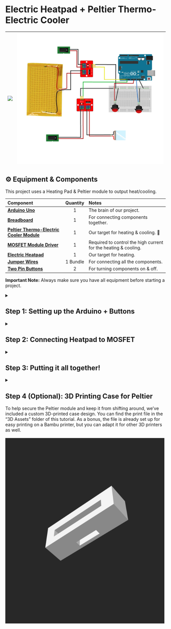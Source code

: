 # <b> Electric Heatpad + Peltier Thermo-Electric Cooler </b> 
|<img src="https://github.com/CCAHybridLab/HLResources/blob/main/Arduino/HeatPad_Peltier%2BButtons/assets/Heatpad_01.jpg" width="400"/>|<img src="https://github.com/CCAHybridLab/HLResources/blob/main/Arduino/HeatPad_Peltier%2BButtons/assets/Heatpad_Fritzing.jpg" width="600"/>|
|--|--| 

 ## ⚙️ Equipment & Components

<p>
  This project uses a Heating Pad & Peltier module to output heat/cooling.
</p>

| Component | Quantity | Notes |
|:---|:---:|:---|
| **[Arduino Uno](https://airtable.com/appCpmcjYA1vwj8jn/tblOHGyZIGOZuJhCj/viwcQ6Lj5fpoG6Hvh/recQ1P43HKyVMjA79?blocks=hide)** | 1 | The brain of our project. |
| **[Breadboard](https://airtable.com/appCpmcjYA1vwj8jn/tblZz5NUA546g9J6o/viwu3SMJU1AEGhMGK/recF514LASWf2n9LH?blocks=hide)** | 1 | For connecting components together. |
| **[Peltier Thermo-Electric Cooler Module](https://www.adafruit.com/product/1331)** | 1 | Our target for heating & cooling. 🧊 |
| **[MOSFET Module Driver](https://www.adafruit.com/product/1481)** | 1 | Required to control the high current for the heating & cooling. |
| **[Electric Heatpad](https://www.adafruit.com/product/1481)** | 1 | Our target for heating. |
| **[Jumper Wires](https://www.adafruit.com/category/306?srsltid=AfmBOook5BsXkN5B8NOekLEvpqA6bxxpfq-iHHaRTnXBJzHQmaL5iwjg)** | 1 Bundle | For connecting all the components. |
| **[Two Pin Buttons](https://www.adafruit.com/product/1481)** | 2 | For turning components on & off. |

  <p>
    <strong>Important Note:</strong>
 Always make sure you have all equipment before starting a project.
  </p>

<details>
  <summary>
     <h2> Step 1: Setting up the Arduino + Buttons </h2>
  </summary>
 
  <p>
    Begin by connecting the wiring as follows.
  </p>

|<img src="https://github.com/CCAHybridLab/HLResources/blob/main/Arduino/HeatPad_Peltier%2BButtons/assets/Two_Buttons.jpg" width="500"/>|<img src="https://github.com/CCAHybridLab/HLResources/blob/main/Arduino/HeatPad_Peltier+Buttons/assets/Button_Fritzing_01.jpg" width="500"/>|
|--|--| 

| Component | Description |
|:---|:---|
| **[Two Pin Buttons](https://www.adafruit.com/product/1481)** | These switches are standard input "buttons" on electronic projects and have two modes <b>(On & Off).</b> The buttons work by two pins that are normally open (disconnected) and when the button is pressed they are momentarily closed causing a reaction in response.  

- Start by connecting the buttons to the breadboard. We will be using: (ON 🔴 & OFF 🔵) 
- Using the jumper wires connect the (+) for the ON 🔴 to Pin 12 & the (+) for the OFF 🔵 to Pin 10.
- Using the breadboard, connect ground to the Arduino. 
- Connect your Arduino to your laptop.
- Copy the code below and read the comments to understand how it works. 
<br> </br>
> 💡 **Tip:** Always double-check your wiring before powering on your circuit to avoid damaging components.

**Arduino Code:** <br /> 
```C++
const int button_OnPin = 12; // On button is connected to digital pin 12
const int button_OffPin = 10; // Off button is connected to digital pin 10

void setup() { // Set pin modes

 Serial.begin(9600); // Intialize serial communication on Arduino to send data
 pinMode(button_OnPin, INPUT_PULLUP);  // Button 1 uses internal pull-up (pin reads HIGH when unpressed, LOW when pressed)
 pinMode(button_OffPin, INPUT_PULLUP); // Button 2 uses internal pull-up (pin reads HIGH when unpressed, LOW when pressed)
}

void loop() { // Read button states; INPUT_PULLUP means unpressed = HIGH, pressed = LOW
                                                  
int button_OnState = digitalRead(button_OnPin);   // Button 1 state (starts HIGH = not pressed)
int button_OffState = digitalRead(button_OffPin); // Button 2 state (starts HIGH = not pressed)

if (button_OnState == LOW) { // Button is pressed (LOW because pin connects to GND when pressed)
  Serial.println("Button 1 PRESSED");
}

 if (button_OffState == LOW) { // Button is pressed (LOW because pin connects to GND when pressed)
   Serial.println("Button 2 PRESSED");}

 delay(50); // Add a small delay to debounce the buttons
}
```
Test out the code and look at the <strong> Serial Monitor </strong> to see if the buttons are connect correctly. 
<br> </br>
✅ If the serial monitor reads "Button PRESSED", you did it! Move on to Step 2.

</details>



<details>
  <summary>
     <h2> Step 2: Connecting Heatpad to MOSFET </h2>
  </summary>
 
 | Component | Description |
|:---|:---|
| **[MOSFET Module Driver](https://www.adafruit.com/product/1481)** | The IRF520 MOSFET Driver Module lets a low-power control signal (from microcontrollers such as an Arduino, Raspberry Pi, etc.) switch on the MOSFET to allow high-power voltage to flow to components such as motors, LED strips, solenoids and more. 

A microcontroller sends a signal to the SIG pin, which activates the MOSFET and connects the circuit through GND. This “opens the gate,” allowing an external high-voltage source (connected to VIN and GND) to power your load. Your component connects to V+ and V-, which deliver the high-voltage power to the device.
<br> </br>
<img src="https://github.com/CCAHybridLab/HLResources/blob/main/Arduino/HeatPad_Peltier+Buttons/assets/MOSFET_01.jpg" width="1000"/>
<br> </br>
> 📝  **Note:** If the SIG signal is high (e.g., 5V), the MOSFET turns on, and current flows. If the SIG signal is low (0V), the MOSFET is off, and no current flows through.
<br> </br>
<img src="https://github.com/CCAHybridLab/HLResources/blob/main/Arduino/HeatPad_Peltier+Buttons/assets/Heatpad_Fritzing_Final.jpg" width="1000"/>
<br> </br>

| Component | Description |
|:---|:---|
| **[Electric Heatpad](https://www.adafruit.com/product/1481)** | Most heating elements on the market demand high power and are often impractical for hobbyists and makers. The Adafruit 10cm x 5cm Heating Pad is different. Powered by 5V, its stainless-steel fibers generate heat in a thin, flexible fabric—perfect for wrapping, bending, or integrating into wearable projects. 

- Start by connecting the MOSFET Driver to the heatpad/peltier using V- (for ground) ⚫ and V+ (for power) 🔴. 
- Next connect the barrel jack to the MOSFET using VIN & GND.
- After that conect the MOSFET to the Arduino using SIG on Pin 13 and GND.  
- Connect your Arduino to your laptop.
- Power the MOSFET using a 5V - 12V / 1A external power supply plugged into the barrel jack. 
- Copy the code below and read the comments to understand how it works. 
<br> </br>
> ⚠️ **Caution:** The heatpad runs safely on 5V / 1A, but for stronger heating it can be driven with up to 12V, but do not go above 1A as this will damage components.

**Arduino Code:** <br /> 
```C++
// Define pins for the MOS Module
const int heatPadPin = 13;        // Output signal to the MOS Module

// Timer variables
unsigned long heatPadStartTime = 0;
const unsigned long maxOnDuration = 30000; // 30 seconds in milliseconds

bool heatPadOn = false;

void setup() {
 // Set pin modes
 pinMode(heatPadPin, OUTPUT);      // MOS Module control pin

 digitalWrite(heatPadPin, LOW);  // Ensure heating pad starts OFF

    digitalWrite(heatPadPin, HIGH);
   heatPadOn = true;
   heatPadStartTime = millis(); // Record the start time
}

void loop() {

 // Check if the heating pad has been on for too long
 if (heatPadOn && (millis() - heatPadStartTime >= maxOnDuration)) {
   digitalWrite(heatPadPin, LOW);
   heatPadOn = false;
 }
}
```
Test out the code and test the heatpad to see if it feels warm.
<br> </br>
✅ If the heatpad feels warm and turns off after 30 seconds, you did it! Move on to Step 3.

</details>

<details>
  <summary>
     <h2> Step 3: Putting it all together! </h2>
  </summary>
 <p>
    Follow the diagram below and connect all components together. 
  </p>

|<img src="https://github.com/CCAHybridLab/HLResources/blob/main/Arduino/HeatPad_Peltier%2BButtons/assets/Heatpad_01.jpg" width="400"/>|<img src="https://github.com/CCAHybridLab/HLResources/blob/main/Arduino/HeatPad_Peltier%2BButtons/assets/Heatpad_Fritzing.jpg" width="600"/>|

| Component | Description |
|:---|:---|
| **[Peltier Thermo-Electric Cooler Module](https://www.adafruit.com/product/1331)** | Most heating elements on the market demand high power and are often impractical for hobbyists and makers. The Adafruit 10cm x 5cm Heating Pad is different. Powered by 5V, its stainless-steel fibers generate heat in a thin, flexible fabric—perfect for wrapping, bending, or integrating into wearable projects. 

- Start by connecting a Peltier to another MOSFET Driver using V- (for ground) ⚫ and V+ (for power) 🔴. 
- Next connect the barrel jack to the MOSFET using VIN & GND.
-   
- Connect your Arduino to your laptop.
- Power the MOSFET using a 5V - 12V / 1A external power supply plugged into the barrel jack. 
- Copy the code below and read the comments to understand how it works. 

**Arduino Code:** <br /> 
```C++
// Define pins for the MOS Module
const int heatPadPin = 13;        // Output signal to the MOS Module
const int buttonOnPin = 2;       // Button to turn the heating pad ON
const int buttonOffPin = 3;      // Button to turn the heating pad OFF
const int peltierPin = 9;        // Output signal to the peltier


// Timer variables
unsigned long heatPadStartTime = 0;
const unsigned long maxOnDuration = 120000; // 2 minutes in milliseconds


bool heatPadOn = false;


void setup() {
 // Set pin modes
 pinMode(heatPadPin, OUTPUT);      // MOS Module control pin
 pinMode(peltierPin, OUTPUT);      // MOS Module control pin
 pinMode(buttonOnPin, INPUT_PULLUP);  // Button ON with pull-up resistor
 pinMode(buttonOffPin, INPUT_PULLUP); // Button OFF with pull-up resistor


 // Ensure heating pad starts OFF
 digitalWrite(heatPadPin, LOW);
}


void loop() {
 // Read button states
 int buttonOnState = digitalRead(buttonOnPin);
 int buttonOffState = digitalRead(buttonOffPin);


 // Turn on the heating pad if the ON button is pressed
 if (buttonOnState == LOW && !heatPadOn) {
   digitalWrite(heatPadPin, HIGH);
   digitalWrite(peltierPin, HIGH);
   heatPadOn = true;
   heatPadStartTime = millis(); // Record the start time
 }


 // Turn off the heating pad if the OFF button is pressed
 if (buttonOffState == LOW && heatPadOn) {
   digitalWrite(heatPadPin, LOW);
   digitalWrite(peltierPin, LOW);
   heatPadOn = false;
 }


 // Check if the heating pad has been on for too long
 if (heatPadOn && (millis() - heatPadStartTime >= maxOnDuration)) {
   digitalWrite(heatPadPin, LOW);
   digitalWrite(peltierPin, LOW);
   heatPadOn = false;
}
```
</details>


<details>
  <summary>
     <h2> Step 4 (Optional): 3D Printing Case for Peltier </h2>
  </summary>
</details>
To help secure the Peltier module and keep it from shifting around, we’ve included a custom 3D-printed case design. You can find the print file in the “3D Assets” folder of this tutorial. As a bonus, the file is already set up for easy printing on a Bambu printer, but you can adapt it for other 3D printers as well.
<br> </br>
<img src="https://github.com/CCAHybridLab/HLResources/blob/main/Arduino/HeatPad_Peltier%2BButtons/assets/3D_Peltier.png" width="500"/>
</details>
